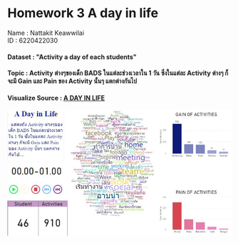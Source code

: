 #   Homework 3 A day in life
Name : Nattakit Keawwilai    
ID : 6220422030
#### Dataset : "Activity a day of each students"
#### Topic : Activity ต่างๆของเด็ก BADS ในแต่ละช่วงเวลาใน 1 วัน ซึ่งในแต่ละ Activity ต่างๆ ก็จะมี Gain และ Pain ของ Activity นั้นๆ แตกต่างกันไป 
#### Visualize Source : [A DAY IN LIFE](https://github.com/NKSnack/BADS-7105/blob/main/Homework%2003/A%20Day%20in%20Life.pbix)

![Screenshot](adayinlife.JPG)
